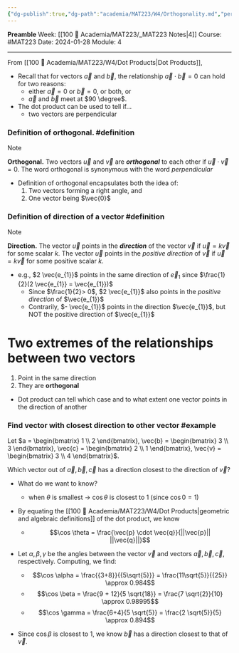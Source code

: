 ```yaml
---
{"dg-publish":true,"dg-path":"academia/MAT223/W4/Orthogonality.md","permalink":"/academia/mat-223/w4/orthogonality/","created":"2024-01-28T13:41:31.016-05:00","updated":"2024-01-28T17:52:00.041-05:00"}
---
```


**Preamble**
Week: [[100 📒 Academia/MAT223/_MAT223 Notes\|4]]
Course: #MAT223
Date: 2024-01-28
Module: 4

---

From [[100 📒 Academia/MAT223/W4/Dot Products\|Dot Products]],
- Recall that for vectors $\vec{a}$ and $\vec{b}$, the relationship $\vec{a} \cdot \vec{b} = 0$ can hold for two reasons:
	- either $\vec{a} = 0$ or $\vec{b} = 0$, or both, or
	- $\vec{a}$ and $\vec{b}$ meet at $90 \degree$.
- The dot product can be used to tell if…
	- two vectors are perpendicular

### Definition of orthogonal. #definition

> [!note]
> **Orthogonal.** Two vectors $\vec{u}$ and $\vec{v}$ are ***orthogonal*** to each other if $\vec{u} \cdot \vec{v} = 0$. The word orthogonal is synonymous with the word *perpendicular*

- Definition of orthogonal encapsulates both the idea of:
	1. Two vectors forming a right angle, and
	2. One vector being $\vec{0}$

### Definition of direction of a vector #definition 

> [!note] 
> **Direction.** The vector $\vec{u}$ points in the ***direction*** of the vector $\vec{v}$ if $\vec{u} = k \vec{v}$ for some scalar $k$. The vector $\vec{u}$ points in the *positive direction* of $\vec{v}$ if $\vec{u} = k \vec{v}$ for some positive scalar $k$.

- e.g., $2 \vec{e_{1}}$ points in the same direction of $\vec{e}_{1}$ since $\frac{1}{2}(2 \vec{e_{1}} = \vec{e_{1}})$
	- Since $\frac{1}{2}> 0$, $2 \vec{e_{1}}$ also points in the *positive direction* of $\vec{e_{1}}$
	- Contrarily, $- \vec{e_{1}}$ points in the direction $\vec{e_{1}}$, but NOT the positive direction of $\vec{e_{1}}$

# Two extremes of the relationships between two vectors

1. Point in the same direction
2. They are **orthogonal**

- Dot product can tell which case and to what extent one vector points in the direction of another

### Find vector with closest direction to other vector #example 

Let $a = \begin{bmatrix} 1 \\ 2 \end{bmatrix}, \vec{b} = \begin{bmatrix}  3 \\ 3 \end{bmatrix}, \vec{c} = \begin{bmatrix} 2 \\ 1 \end{bmatrix}, \vec{v} = \begin{bmatrix} 3 \\ 4 \end{bmatrix}$.

Which vector out of $\vec{a}, \vec{b}, \vec{c}$ has a direction closest to the direction of $\vec{v}$?

- What do we want to know?
	- when $\theta$ is smallest → $\cos \theta$ is closest to 1 (since $\cos 0 = 1$)

- By equating the [[100 📒 Academia/MAT223/W4/Dot Products\|geometric and algebraic definitions]] of the dot product, we know
	- $$\cos \theta = \frac{\vec{p} \cdot \vec{q}}{||\vec{p}|| ||\vec{q}||}$$
- Let $\alpha, \beta, \gamma$ be the angles between the vector $\vec{v}$ and vectors $\vec{a}, \vec{b}, \vec{c}$, respectively. Computing, we find:
	- $$\cos \alpha = \frac{{3+8}}{{5\sqrt{5}}} = \frac{11\sqrt{5}}{{25}} \approx 0.984$$
	- $$\cos \beta = \frac{9 + 12}{5 \sqrt{18}} = \frac{7 \sqrt{2}}{10} \approx 0.98995$$
	- $$\cos \gamma = \frac{6+4}{5 \sqrt{5}} = \frac{2 \sqrt{5}}{5} \approx 0.894$$
- Since $\cos \beta$ is closest to 1, we know $\vec{b}$ has a direction closest to that of $\vec{v}$.






